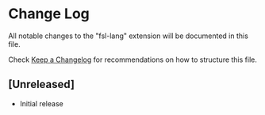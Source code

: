 # Change Log

All notable changes to the "fsl-lang" extension will be documented in this file.

Check [Keep a Changelog](http://keepachangelog.com/) for recommendations on how to structure this file.

## [Unreleased]

- Initial release